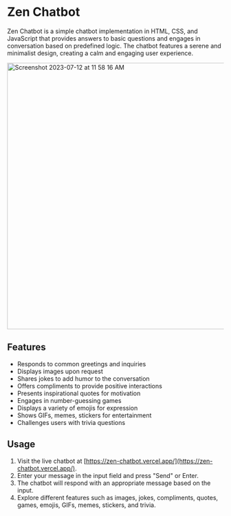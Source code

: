 # Zen Chatbot 

Zen Chatbot is a simple chatbot implementation in HTML, CSS, and JavaScript that provides answers to basic questions and engages in conversation based on predefined logic. The chatbot features a serene and minimalist design, creating a calm and engaging user experience.


<img width="618" alt="Screenshot 2023-07-12 at 11 58 16 AM" src="https://github.com/shuddha2021/Zen-Chatbot/assets/81951239/874a6ea7-df95-4f5f-ab60-5b50c4e1b2ad">


## Features

- Responds to common greetings and inquiries
- Displays images upon request
- Shares jokes to add humor to the conversation
- Offers compliments to provide positive interactions
- Presents inspirational quotes for motivation
- Engages in number-guessing games
- Displays a variety of emojis for expression
- Shows GIFs, memes, stickers for entertainment
- Challenges users with trivia questions

## Usage

1. Visit the live chatbot at [https://zen-chatbot.vercel.app/](https://zen-chatbot.vercel.app/).
2. Enter your message in the input field and press "Send" or Enter.
3. The chatbot will respond with an appropriate message based on the input.
4. Explore different features such as images, jokes, compliments, quotes, games, emojis, GIFs, memes, stickers, and trivia.

